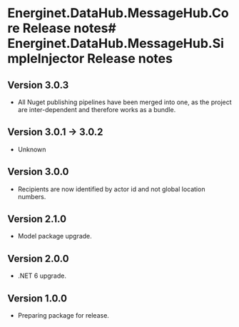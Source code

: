 # Energinet.DataHub.MessageHub.Core Release notes# Energinet.DataHub.MessageHub.SimpleInjector Release notes

## Version 3.0.3

- All Nuget publishing pipelines have been merged into one, as the project are inter-dependent and therefore works as a bundle.

## Version 3.0.1 -> 3.0.2

- Unknown

## Version 3.0.0

- Recipients are now identified by actor id and not global location numbers.

## Version 2.1.0

- Model package upgrade.

## Version 2.0.0

- .NET 6 upgrade.

## Version 1.0.0

- Preparing package for release.
